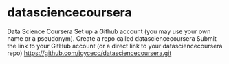 # datasciencecoursera
Data Science Coursera
Set up a Github account (you may use your own name or a pseudonym).
Create a repo called datasciencecoursera
Submit the link to your GitHub account (or a direct link to your datasciencecoursera repo)
https://github.com/joycecc/datasciencecoursera.git

